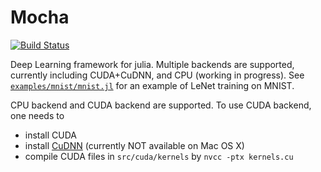 # Mocha

[![Build Status](https://travis-ci.org/pluskid/Mocha.jl.svg?branch=master)](https://travis-ci.org/pluskid/Mocha.jl)

Deep Learning framework for julia. Multiple backends are supported, currently including CUDA+CuDNN, and CPU (working in progress). See [`examples/mnist/mnist.jl`](examples/mnist/mnist.jl) for an example of LeNet training on MNIST.

CPU backend and CUDA backend are supported. To use CUDA backend, one needs to

- install CUDA
- install [CuDNN](https://developer.nvidia.com/cuDNN) (currently NOT available on Mac OS X)
- compile CUDA files in `src/cuda/kernels` by `nvcc -ptx kernels.cu`
